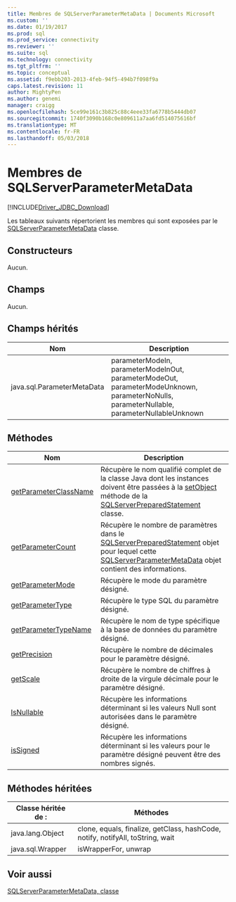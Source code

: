 ```yaml
---
title: Membres de SQLServerParameterMetaData | Documents Microsoft
ms.custom: ''
ms.date: 01/19/2017
ms.prod: sql
ms.prod_service: connectivity
ms.reviewer: ''
ms.suite: sql
ms.technology: connectivity
ms.tgt_pltfrm: ''
ms.topic: conceptual
ms.assetid: f9ebb203-2013-4feb-94f5-494b7f098f9a
caps.latest.revision: 11
author: MightyPen
ms.author: genemi
manager: craigg
ms.openlocfilehash: 5ce99e161c3b825c88c4eee33fa6778b5444db07
ms.sourcegitcommit: 1740f3090b168c0e809611a7aa6fd514075616bf
ms.translationtype: MT
ms.contentlocale: fr-FR
ms.lasthandoff: 05/03/2018
---
```

# <a name="sqlserverparametermetadata-members"></a>Membres de SQLServerParameterMetaData
[!INCLUDE[Driver_JDBC_Download](../../../includes/driver_jdbc_download.md)]

  Les tableaux suivants répertorient les membres qui sont exposées par le [SQLServerParameterMetaData](../../../connect/jdbc/reference/sqlserverparametermetadata-class.md) classe.  
  
## <a name="constructors"></a>Constructeurs  
 Aucun.  
  
## <a name="fields"></a>Champs  
 Aucun.  
  
## <a name="inherited-fields"></a>Champs hérités  
  
|Nom| Description|  
|----------|-----------------|  
|java.sql.ParameterMetaData|parameterModeIn, parameterModeInOut, parameterModeOut, parameterModeUnknown, parameterNoNulls, parameterNullable, parameterNullableUnknown|  
  
## <a name="methods"></a>Méthodes  
  
|Nom| Description|  
|----------|-----------------|  
|[getParameterClassName](../../../connect/jdbc/reference/getparameterclassname-method-sqlserverparametermetadata.md)|Récupère le nom qualifié complet de la classe Java dont les instances doivent être passées à la [setObject](../../../connect/jdbc/reference/setobject-method-sqlserverpreparedstatement.md) méthode de la [SQLServerPreparedStatement](../../../connect/jdbc/reference/sqlserverpreparedstatement-class.md) classe.|  
|[getParameterCount](../../../connect/jdbc/reference/getparametercount-method-sqlserverparametermetadata.md)|Récupère le nombre de paramètres dans le [SQLServerPreparedStatement](../../../connect/jdbc/reference/sqlserverpreparedstatement-class.md) objet pour lequel cette [SQLServerParameterMetaData](../../../connect/jdbc/reference/sqlserverparametermetadata-class.md) objet contient des informations.|  
|[getParameterMode](../../../connect/jdbc/reference/getparametermode-method-sqlserverparametermetadata.md)|Récupère le mode du paramètre désigné.|  
|[getParameterType](../../../connect/jdbc/reference/getparametertype-method-sqlserverparametermetadata.md)|Récupère le type SQL du paramètre désigné.|  
|[getParameterTypeName](../../../connect/jdbc/reference/getparametertypename-method-sqlserverparametermetadata.md)|Récupère le nom de type spécifique à la base de données du paramètre désigné.|  
|[getPrecision](../../../connect/jdbc/reference/getprecision-method-sqlserverparametermetadata.md)|Récupère le nombre de décimales pour le paramètre désigné.|  
|[getScale](../../../connect/jdbc/reference/getscale-method-sqlserverparametermetadata.md)|Récupère le nombre de chiffres à droite de la virgule décimale pour le paramètre désigné.|  
|[IsNullable](../../../connect/jdbc/reference/isnullable-method-sqlserverparametermetadata.md)|Récupère les informations déterminant si les valeurs Null sont autorisées dans le paramètre désigné.|  
|[isSigned](../../../connect/jdbc/reference/issigned-method-sqlserverparametermetadata.md)|Récupère les informations déterminant si les valeurs pour le paramètre désigné peuvent être des nombres signés.|  
  
## <a name="inherited-methods"></a>Méthodes héritées  
  
|Classe héritée de :|Méthodes|  
|---------------------------|-------------|  
|java.lang.Object|clone, equals, finalize, getClass, hashCode, notify, notifyAll, toString, wait|  
|java.sql.Wrapper|isWrapperFor, unwrap|  
  
## <a name="see-also"></a>Voir aussi  
 [SQLServerParameterMetaData, classe](../../../connect/jdbc/reference/sqlserverparametermetadata-class.md)  
  
  
